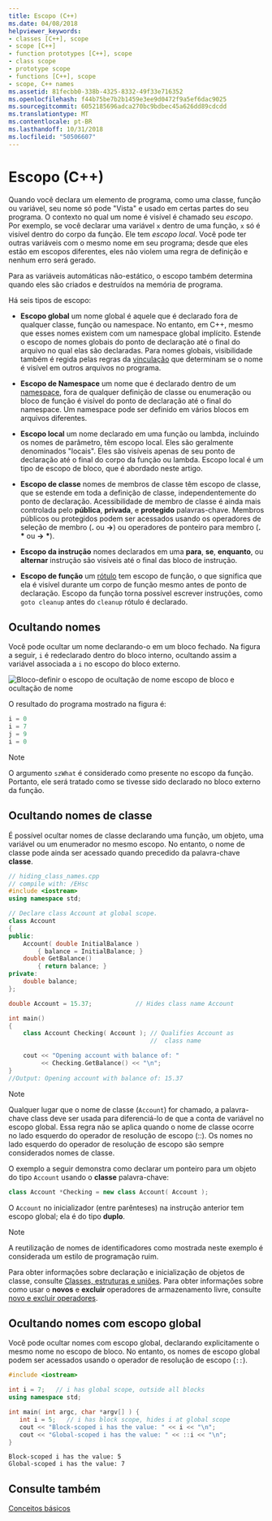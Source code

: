 ```yaml
---
title: Escopo (C++)
ms.date: 04/08/2018
helpviewer_keywords:
- classes [C++], scope
- scope [C++]
- function prototypes [C++], scope
- class scope
- prototype scope
- functions [C++], scope
- scope, C++ names
ms.assetid: 81fecbb0-338b-4325-8332-49f33e716352
ms.openlocfilehash: f44b75be7b2b1459e3ee9d0472f9a5ef6dac9025
ms.sourcegitcommit: 6052185696adca270bc9bdbec45a626dd89cdcdd
ms.translationtype: MT
ms.contentlocale: pt-BR
ms.lasthandoff: 10/31/2018
ms.locfileid: "50506607"
---
```

# <a name="scope-c"></a>Escopo (C++)

Quando você declara um elemento de programa, como uma classe, função ou variável, seu nome só pode "Vista" e usado em certas partes do seu programa. O contexto no qual um nome é visível é chamado seu *escopo*. Por exemplo, se você declarar uma variável `x` dentro de uma função, `x` só é visível dentro do corpo da função. Ele tem *escopo local*. Você pode ter outras variáveis com o mesmo nome em seu programa; desde que eles estão em escopos diferentes, eles não violem uma regra de definição e nenhum erro será gerado.

Para as variáveis automáticas não-estático, o escopo também determina quando eles são criados e destruídos na memória de programa.

Há seis tipos de escopo:

- **Escopo global** um nome global é aquele que é declarado fora de qualquer classe, função ou namespace. No entanto, em C++, mesmo que esses nomes existem com um namespace global implícito. Estende o escopo de nomes globais do ponto de declaração até o final do arquivo no qual elas são declaradas. Para nomes globais, visibilidade também é regida pelas regras da [vinculação](program-and-linkage-cpp.md) que determinam se o nome é visível em outros arquivos no programa.

- **Escopo de Namespace** um nome que é declarado dentro de um [namespace](namespaces-cpp.md), fora de qualquer definição de classe ou enumeração ou bloco de função é visível do ponto de declaração até o final do namespace. Um namespace pode ser definido em vários blocos em arquivos diferentes.

- **Escopo local** um nome declarado em uma função ou lambda, incluindo os nomes de parâmetro, têm escopo local. Eles são geralmente denominados "locais". Eles são visíveis apenas de seu ponto de declaração até o final do corpo da função ou lambda. Escopo local é um tipo de escopo de bloco, que é abordado neste artigo.

- **Escopo de classe** nomes de membros de classe têm escopo de classe, que se estende em toda a definição de classe, independentemente do ponto de declaração. Acessibilidade de membro de classe é ainda mais controlada pelo **pública**, **privada**, e **protegido** palavras-chave. Membros públicos ou protegidos podem ser acessados usando os operadores de seleção de membro (**.** ou **->**) ou operadores de ponteiro para membro (**.** <strong>\*</strong> ou **->** <strong>\*</strong>).

- **Escopo da instrução** nomes declarados em uma **para**, **se**, **enquanto**, ou **alternar** instrução são visíveis até o final das bloco de instrução.

- **Escopo de função** um [rótulo](labeled-statements.md) tem escopo de função, o que significa que ela é visível durante um corpo de função mesmo antes de ponto de declaração. Escopo da função torna possível escrever instruções, como `goto cleanup` antes do `cleanup` rótulo é declarado.

## <a name="hiding-names"></a>Ocultando nomes

Você pode ocultar um nome declarando-o em um bloco fechado. Na figura a seguir, `i` é redeclarado dentro do bloco interno, ocultando assim a variável associada a `i` no escopo do bloco externo.

![Bloco&#45;definir o escopo de ocultação de nome](../cpp/media/vc38sf1.png "vc38SF1") escopo de bloco e ocultação de nome

O resultado do programa mostrado na figura é:

```cpp
i = 0
i = 7
j = 9
i = 0
```

> [!NOTE]
> O argumento `szWhat` é considerado como presente no escopo da função. Portanto, ele será tratado como se tivesse sido declarado no bloco externo da função.

## <a name="hiding-class-names"></a>Ocultando nomes de classe

É possível ocultar nomes de classe declarando uma função, um objeto, uma variável ou um enumerador no mesmo escopo. No entanto, o nome de classe pode ainda ser acessado quando precedido da palavra-chave **classe**.

```cpp
// hiding_class_names.cpp
// compile with: /EHsc
#include <iostream>
using namespace std;

// Declare class Account at global scope.
class Account
{
public:
    Account( double InitialBalance )
        { balance = InitialBalance; }
    double GetBalance()
        { return balance; }
private:
    double balance;
};

double Account = 15.37;            // Hides class name Account

int main()
{
    class Account Checking( Account ); // Qualifies Account as
                                       //  class name

    cout << "Opening account with balance of: "
         << Checking.GetBalance() << "\n";
}
//Output: Opening account with balance of: 15.37
```

> [!NOTE]
> Qualquer lugar que o nome de classe (`Account`) for chamado, a palavra-chave class deve ser usada para diferenciá-lo de que a conta de variável no escopo global. Essa regra não se aplica quando o nome de classe ocorre no lado esquerdo do operador de resolução de escopo (::). Os nomes no lado esquerdo do operador de resolução de escopo são sempre considerados nomes de classe.

O exemplo a seguir demonstra como declarar um ponteiro para um objeto do tipo `Account` usando o **classe** palavra-chave:

```cpp
class Account *Checking = new class Account( Account );
```

O `Account` no inicializador (entre parênteses) na instrução anterior tem escopo global; ela é do tipo **duplo**.

> [!NOTE]
> A reutilização de nomes de identificadores como mostrada neste exemplo é considerada um estilo de programação ruim.

Para obter informações sobre declaração e inicialização de objetos de classe, consulte [Classes, estruturas e uniões](../cpp/classes-and-structs-cpp.md). Para obter informações sobre como usar o **novos** e **excluir** operadores de armazenamento livre, consulte [novo e excluir operadores](new-and-delete-operators.md).

## <a name="hiding-names-with-global-scope"></a>Ocultando nomes com escopo global

Você pode ocultar nomes com escopo global, declarando explicitamente o mesmo nome no escopo de bloco. No entanto, os nomes de escopo global podem ser acessados usando o operador de resolução de escopo (`::`).

```cpp
#include <iostream>

int i = 7;   // i has global scope, outside all blocks
using namespace std;

int main( int argc, char *argv[] ) {
   int i = 5;   // i has block scope, hides i at global scope
   cout << "Block-scoped i has the value: " << i << "\n";
   cout << "Global-scoped i has the value: " << ::i << "\n";
}
```

```Output
Block-scoped i has the value: 5
Global-scoped i has the value: 7
```

## <a name="see-also"></a>Consulte também

[Conceitos básicos](../cpp/basic-concepts-cpp.md)
